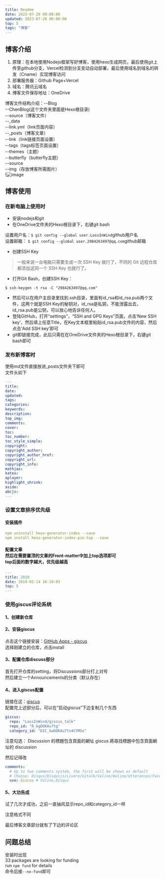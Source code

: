 ```yaml
---
title: Readme
date: 2023-07-20 00:00:00
updated: 2023-07-20 00:00:00
top: 5
tags: "博客"
---
```


<a name="k4Wxa"></a>
## 博客介绍
1. 原理：在本地使用Nodejs框架写好博客，使用hexo生成网页，最后使用git上传至github分支，Vercel检测到分支变动自动部署，最后使用域名到域名的转发（Cname）实现博客访问
2. 部署服务器：Github Page+Vercel
3. 域名：腾讯云域名
4. 博客文件保存地址：OneDrive

博客文件结构介绍：--Blog<br />--ChenBlog(这个文件夹里面是Hexo根目录)<br />--source（博客文件）<br />--_data<br />--link.yml（link页面内容）<br />--_posts（博客文章）<br />--link（link链接页面设置）<br />--tags（tags标签页面设置）<br />--themes（主题）<br />--butterfly（butterfly主题）<br />--source<br />--img（存放博客所需图片）<br />!![image](https://github.com/LossInWind/lossinwind.github.io/assets/80253340/6d3c7d02-3dac-4a19-94d2-52b83ad47326)

<a name="ClA0H"></a>
## 博客使用
<a name="Dw1s0"></a>
### 在新电脑上使用时

- 安装nodejs和git
- 在OneDrive文件夹的Hexo根目录下，右键git bash

设置用户名：`$ git config --global user.LossInWind`github用户名<br />设置邮箱： `$ git config --global user.2984263497@qq.com`github邮箱

- 创建SSH Key
> 一般来说一台电脑只需要生成一次 SSH Key 就行了，不同的 Git 远程仓库都添加这同一个 SSH Key 也就行了。
- 打开Git Bash，创建SSH Key：

`$ ssh-keygen -t rsa -C "2984263497@qq.com"`

- 然后可以在用户主目录里找到.ssh目录，里面有id_rsa和id_rsa.pub两个文件，这两个就是SSH Key的秘钥对，id_rsa是私钥，不能泄露出去，id_rsa.pub是公钥，可以放心地告诉任何人。
- 登陆GitHub，打开“settings”，“SSH and GPG Keys”页面，点击‘New SSH key’，然后填上任意Title，在Key文本框里粘贴id_rsa.pub文件的内容，然后点击’Add SSH key’即可
- git即链接完成，此后只需在在OneDrive文件夹的Hexo根目录下，右键git bash即可
<a name="OCDoI"></a>
### 发布新博客时
使用md文件直接放进_posts文件夹下即可<br />文件头如下
```yaml
---
title:
date:
updated:
tags:
categories:
keywords:
description:
top_img:
comments:
cover:
toc:
toc_number:
toc_style_simple:
copyright:
copyright_author:
copyright_author_href:
copyright_url:
copyright_info:
mathjax:
katex:
aplayer:
highlight_shrink:
aside:
abcjs:
---
```
<a name="lNZsY"></a>
### 设置文章排序优先级
<a name="YGCj6"></a>
#### 安装插件
```yaml
npm uninstall hexo-generator-index --save
npm install hexo-generator-index-pin-top --save
```
<a name="qRiJM"></a>
#### 配置文章<br />然后在需要置顶的文章的Front-matter中加上top选项即可<br />top后面的数字越大，优先级越高
```yaml
---  
title: 2019  
date: 2019-02-14 16:10:03  
top: 5
---
```
<a name="lXsCz"></a>
### 使用giscus评论系统
<a name="oA22v"></a>
#### **1、创建新仓库**
<a name="cmK6L"></a>
#### **2、安装giscus**
点击这个链接安装：[GitHub Apps - giscus](https://link.zhihu.com/?target=https%3A//github.com/apps/giscus)<br />选择刚建立的仓库，点击install
<a name="grzba"></a>
#### **3、配置仓库discuss部分**
首先打开仓库的setting，将Discussions部分打上对号<br />然后建立一个Announcements的分类（默认存在）
<a name="Vg9Xx"></a>
#### **4、进入giscus配置**
链接在这：[giscus](https://link.zhihu.com/?target=https%3A//giscus.app/zh-CN)<br />配置完上述部分后，可以在”启动giscus“下边复制几个东西
```yaml
giscus:
  repo: "LossInWind/giscus_talk"
  repo_id: "R_kgDOKAu7tg"
  category_id: "DIC_kwDOKAu7ts4CYMGx"
```
注意勾选：
Discussion 的標題包含頁面的網址
giscus 將尋找標題中包含頁面網址的 discussion

然后记得改
```yaml
comments:
  # Up to two comments system, the first will be shown as default
  # Choose: Disqus/Disqusjs/Livere/Gitalk/Valine/Waline/Utterances/Facebook Comments/Twikoo/Giscus/Remark42/Artalk
  use: Giscus # Valine,Disqus
```
<a name="EeP6d"></a>
#### **5、大功告成**
试了几次才成功，之前一直抽风显示repo_id和category_id一样

注意格式不同

最后博客文章部分就有了下边的评论区
<a name="ppUEg"></a>
## 问题总结
安装时出现<br />33 packages are looking for funding<br />  	run `npm fund` for details<br />命令后接`--no-fund`即可